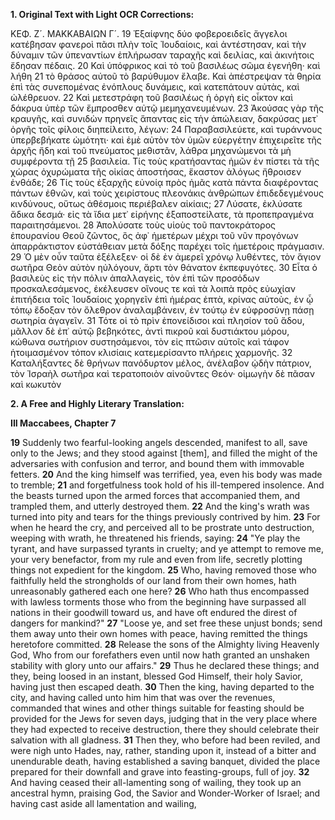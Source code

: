 **1. Original Text with Light OCR Corrections:**

ΚΕΦ. Ζ´. ΜΑΚΚΑΒΑΙΩΝ Γ´.
19 Ἐξαίφνης δύο φοβεροειδεῖς ἄγγελοι κατέβησαν φανεροὶ πᾶσι πλὴν τοῖς Ἰουδαίοις, καὶ ἀντέστησαν, καὶ τὴν δύναμιν τῶν ὑπεναντίων ἐπλήρωσαν ταραχῆς καὶ δειλίας, καὶ ἀκινήτοις ἔδησαν πέδαις.
20 Καὶ ὑπόφρικος καὶ τὸ τοῦ βασιλέως σῶμα ἐγενήθη· καὶ λήθη
21 τὸ θράσος αὐτοῦ τὸ βαρύθυμον ἔλαβε. Καὶ ἀπέστρεψαν τὰ θηρία ἐπὶ τὰς συνεπομένας ἐνόπλους δυνάμεις, καὶ κατεπάτουν αὐτὰς, καὶ ὠλέθρευον.
22 Καὶ μετεστράφη τοῦ βασιλέως ἡ ὀργὴ εἰς οἶκτον καὶ δάκρυα ὑπὲρ τῶν ἔμπροσθεν αὐτῷ μεμηχανευμένων.
23 Ἀκούσας γὰρ τῆς κραυγῆς, καὶ συνιδὼν πρηνεῖς ἅπαντας εἰς τὴν ἀπώλειαν, δακρύσας μετ᾿ ὀργῆς τοῖς φίλοις διηπείλειτο, λέγων:
24 Παραβασιλεύετε, καὶ τυράννους ὑπερβεβήκατε ὠμότητι· καὶ ἐμὲ αὐτὸν τὸν ὑμῶν εὐεργέτην ἐπιχειρεῖτε τῆς ἀρχῆς ἤδη καὶ τοῦ πνεύματος μεθιστᾶν, λάθρα μηχανώμενοι τὰ μὴ συμφέροντα τῇ
25 βασιλεία. Τίς τοὺς κρατήσαντας ἡμῶν ἐν πίστει τὰ τῆς χώρας ὀχυρώματα τῆς οἰκίας ἀποστήσας, ἕκαστον ἀλόγως ἤθροισεν ἐνθάδε;
26 Τίς τοὺς ἐξαρχῆς εὐνοίᾳ πρὸς ἡμᾶς κατὰ πάντα διαφέροντας πάντων ἐθνῶν, καὶ τοὺς χειρίστους πλεονάκις ἀνθρώπων ἐπιδεδεγμένους κινδύνους, οὕτως ἀθέσμοις περιέβαλεν αἰκίαις;
27 Λύσατε, ἐκλύσατε ἄδικα δεσμά· εἰς τὰ ἴδια μετ᾿ εἰρήνης ἐξαποστείλατε, τὰ προπεπραγμένα παραιτησάμενοι.
28 Ἀπολύσατε τοὺς υἱοὺς τοῦ παντοκράτορος ἐπουρανίου Θεοῦ ζῶντος, ὃς ἀφ᾿ ἡμετέρων μέχρι τοῦ νῦν προγόνων ἀπαρράκτιστον εὐστάθειαν μετὰ δόξης παρέχει τοῖς ἡμετέροις πράγμασιν.
29 Ὁ μὲν οὖν ταῦτα ἐξέλεξεν· οἱ δὲ ἐν ἀμερεῖ χρόνῳ λυθέντες, τὸν ἅγιον σωτῆρα Θεὸν αὐτὸν ηὐλόγουν, ἄρτι τὸν θάνατον ἐκπεφυγότες.
30 Εἶτα ὁ βασιλεὺς εἰς τὴν πόλιν ἀπαλλαγεὶς, τὸν ἐπὶ τῶν προσόδων προσκαλεσάμενος, ἐκέλευσεν οἴνους τε καὶ τὰ λοιπὰ πρὸς εὐωχίαν ἐπιτήδεια τοῖς Ἰουδαίοις χορηγεῖν ἐπὶ ἡμέρας ἑπτὰ, κρίνας αὐτοὺς, ἐν ᾧ τόπῳ ἔδοξαν τὸν ὄλεθρον ἀναλαμβάνειν, ἐν τούτῳ ἐν εὐφροσύνῃ πάσῃ σωτηρία ἀγαγεῖν.
31 Τότε οἱ τὸ πρὶν ἐπονείδισοι καὶ πλησίον τοῦ ἅδου, μᾶλλον δὲ ἐπ᾿ αὐτῷ βεβηκότες, ἀντὶ πικροῦ καὶ δυστιάκτου μόρου, κώθωνα σωτήριον συστησάμενοι, τὸν εἰς πτῶσιν αὐτοῖς καὶ τάφον ἡτοιμασμένον τόπον κλισίαις κατεμερίσαντο πλήρεις χαρμονῆς.
32 Καταλήξαντες δὲ θρήνων πανόδυρτον μέλος, ἀνέλαβον ᾠδὴν πάτριον, τὸν Ἰσραὴλ σωτῆρα καὶ τερατοποιὸν αἰνοῦντες Θεόν· οἰμωγὴν δὲ πᾶσαν καὶ κωκυτὸν

**2. A Free and Highly Literary Translation:**

**III Maccabees, Chapter 7**

**19** Suddenly two fearful-looking angels descended, manifest to all, save only to the Jews; and they stood against [them], and filled the might of the adversaries with confusion and terror, and bound them with immovable fetters.
**20** And the king himself was terrified, yea, even his body was made to tremble;
**21** and forgetfulness took hold of his ill-tempered insolence. And the beasts turned upon the armed forces that accompanied them, and trampled them, and utterly destroyed them.
**22** And the king's wrath was turned into pity and tears for the things previously contrived by him.
**23** For when he heard the cry, and perceived all to be prostrate unto destruction, weeping with wrath, he threatened his friends, saying:
**24** "Ye play the tyrant, and have surpassed tyrants in cruelty; and ye attempt to remove me, your very benefactor, from my rule and even from life, secretly plotting things not expedient for the kingdom.
**25** Who, having removed those who faithfully held the strongholds of our land from their own homes, hath unreasonably gathered each one here?
**26** Who hath thus encompassed with lawless torments those who from the beginning have surpassed all nations in their goodwill toward us, and have oft endured the direst of dangers for mankind?"
**27** "Loose ye, and set free these unjust bonds; send them away unto their own homes with peace, having remitted the things heretofore committed.
**28** Release the sons of the Almighty living Heavenly God, Who from our forefathers even until now hath granted an unshaken stability with glory unto our affairs."
**29** Thus he declared these things; and they, being loosed in an instant, blessed God Himself, their holy Savior, having just then escaped death.
**30** Then the king, having departed to the city, and having called unto him him that was over the revenues, commanded that wines and other things suitable for feasting should be provided for the Jews for seven days, judging that in the very place where they had expected to receive destruction, there they should celebrate their salvation with all gladness.
**31** Then they, who before had been reviled, and were nigh unto Hades, nay, rather, standing upon it, instead of a bitter and unendurable death, having established a saving banquet, divided the place prepared for their downfall and grave into feasting-groups, full of joy.
**32** And having ceased their all-lamenting song of wailing, they took up an ancestral hymn, praising God, the Savior and Wonder-Worker of Israel; and having cast aside all lamentation and wailing,
